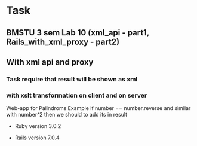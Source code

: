 # Task

## BMSTU 3 sem Lab 10 (xml_api - part1, Rails_with_xml_proxy - part2)
## With xml api and proxy

### Task require that result will be shown as xml
### with xslt transformation on client and on server
Web-app for Palindroms
Example if number == number.reverse and similar with number^2 
then we should to add its in result

* Ruby version 3.0.2

* Rails version 7.0.4

